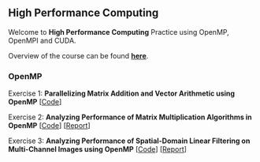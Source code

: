 ## High Performance Computing

Welcome to **High Performance Computing** Practice using OpenMP, OpenMPI and CUDA.

Overview of the course can be found [**here**](course-overview/courseoverview.pdf).

### OpenMP

Exercise 1: **Parallelizing Matrix Addition and Vector Arithmetic using OpenMP** \[[Code](OpenMP/Exercise-1/codes)\]

Exercise 2: **Analyzing Performance of Matrix Multiplication Algorithms in OpenMP** \[[Code](OpenMP/Exercise-2/codes)\]	\[[Report](OpenMP/Exercise-2/report/report.pdf)\]

Exercise 3: **Analyzing Performance of Spatial-Domain Linear Filtering on Multi-Channel Images using OpenMP** \[[Code](OpenMP/Exercise-3/codes)\] \[[Report](OpenMP/Exercise-3/report/report.pdf)\]